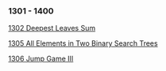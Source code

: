 ### 1301 - 1400
[1302 Deepest Leaves Sum](https://github.com/srdczk/leetcode/tree/master/src/a1201_1300/A1302.java)

[1305 All Elements in Two Binary Search Trees](https://github.com/srdczk/leetcode/tree/master/src/a1201_1300/A1305.java)

[1306 Jump Game III](https://github.com/srdczk/leetcode/tree/master/src/a1201_1300/A1306.java)

